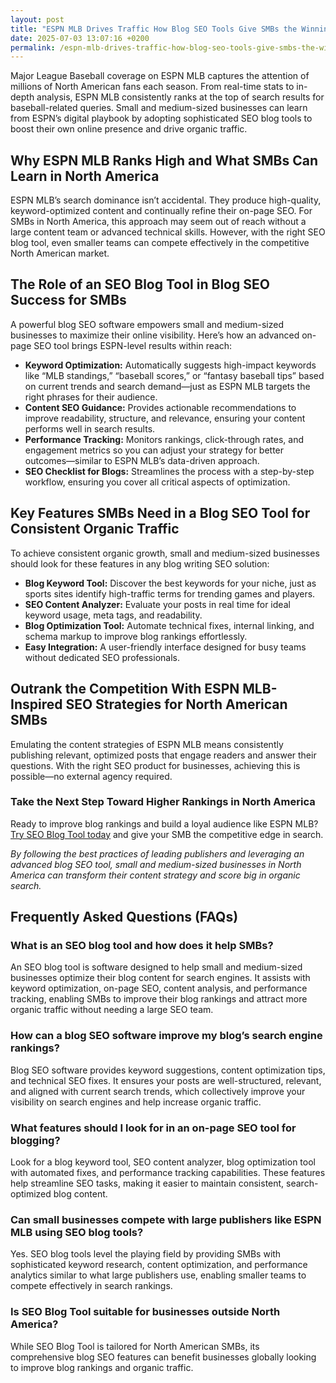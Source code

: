 ```yaml
---
layout: post
title: "ESPN MLB Drives Traffic How Blog SEO Tools Give SMBs the Winning Edge"
date: 2025-07-03 13:07:16 +0200
permalink: /espn-mlb-drives-traffic-how-blog-seo-tools-give-smbs-the-winning-edge/
---
```

Major League Baseball coverage on ESPN MLB captures the attention of millions of North American fans each season. From real-time stats to in-depth analysis, ESPN MLB consistently ranks at the top of search results for baseball-related queries. Small and medium-sized businesses can learn from ESPN’s digital playbook by adopting sophisticated SEO blog tools to boost their own online presence and drive organic traffic.

## Why ESPN MLB Ranks High and What SMBs Can Learn in North America

ESPN MLB’s search dominance isn’t accidental. They produce high-quality, keyword-optimized content and continually refine their on-page SEO. For SMBs in North America, this approach may seem out of reach without a large content team or advanced technical skills. However, with the right SEO blog tool, even smaller teams can compete effectively in the competitive North American market.

## The Role of an SEO Blog Tool in Blog SEO Success for SMBs

A powerful blog SEO software empowers small and medium-sized businesses to maximize their online visibility. Here’s how an advanced on-page SEO tool brings ESPN-level results within reach:

- **Keyword Optimization:** Automatically suggests high-impact keywords like “MLB standings,” “baseball scores,” or “fantasy baseball tips” based on current trends and search demand—just as ESPN MLB targets the right phrases for their audience.
- **Content SEO Guidance:** Provides actionable recommendations to improve readability, structure, and relevance, ensuring your content performs well in search results.
- **Performance Tracking:** Monitors rankings, click-through rates, and engagement metrics so you can adjust your strategy for better outcomes—similar to ESPN MLB’s data-driven approach.
- **SEO Checklist for Blogs:** Streamlines the process with a step-by-step workflow, ensuring you cover all critical aspects of optimization.

## Key Features SMBs Need in a Blog SEO Tool for Consistent Organic Traffic

To achieve consistent organic growth, small and medium-sized businesses should look for these features in any blog writing SEO solution:

- **Blog Keyword Tool:** Discover the best keywords for your niche, just as sports sites identify high-traffic terms for trending games and players.
- **SEO Content Analyzer:** Evaluate your posts in real time for ideal keyword usage, meta tags, and readability.
- **Blog Optimization Tool:** Automate technical fixes, internal linking, and schema markup to improve blog rankings effortlessly.
- **Easy Integration:** A user-friendly interface designed for busy teams without dedicated SEO professionals.

## Outrank the Competition With ESPN MLB-Inspired SEO Strategies for North American SMBs

Emulating the content strategies of ESPN MLB means consistently publishing relevant, optimized posts that engage readers and answer their questions. With the right SEO product for businesses, achieving this is possible—no external agency required.

### Take the Next Step Toward Higher Rankings in North America

Ready to improve blog rankings and build a loyal audience like ESPN MLB? [Try SEO Blog Tool today](https://seoblogtool.com/) and give your SMB the competitive edge in search.

*By following the best practices of leading publishers and leveraging an advanced blog SEO tool, small and medium-sized businesses in North America can transform their content strategy and score big in organic search.*

## Frequently Asked Questions (FAQs)

### What is an SEO blog tool and how does it help SMBs?

An SEO blog tool is software designed to help small and medium-sized businesses optimize their blog content for search engines. It assists with keyword optimization, on-page SEO, content analysis, and performance tracking, enabling SMBs to improve their blog rankings and attract more organic traffic without needing a large SEO team.

### How can a blog SEO software improve my blog’s search engine rankings?

Blog SEO software provides keyword suggestions, content optimization tips, and technical SEO fixes. It ensures your posts are well-structured, relevant, and aligned with current search trends, which collectively improve your visibility on search engines and help increase organic traffic.

### What features should I look for in an on-page SEO tool for blogging?

Look for a blog keyword tool, SEO content analyzer, blog optimization tool with automated fixes, and performance tracking capabilities. These features help streamline SEO tasks, making it easier to maintain consistent, search-optimized blog content.

### Can small businesses compete with large publishers like ESPN MLB using SEO blog tools?

Yes. SEO blog tools level the playing field by providing SMBs with sophisticated keyword research, content optimization, and performance analytics similar to what large publishers use, enabling smaller teams to compete effectively in search rankings.

### Is SEO Blog Tool suitable for businesses outside North America?

While SEO Blog Tool is tailored for North American SMBs, its comprehensive blog SEO features can benefit businesses globally looking to improve blog rankings and organic traffic.

<script type="application/ld+json">
{
  "@context": "https://schema.org",
  "@type": "BlogPosting",
  "headline": "ESPN MLB Drives Traffic How Blog SEO Tools Give SMBs the Winning Edge",
  "description": "Explore how small and medium-sized businesses can boost their blog SEO by adopting advanced SEO blog tools inspired by ESPN MLB's digital success.",
  "author": {
    "@type": "Person",
    "name": "SEO Blog Tool"
  },
  "publisher": {
    "@type": "Person",
    "name": "SEO Blog Tool"
  },
  "mainEntityOfPage": {
    "@type": "WebPage",
    "@id": "https://seoblogtool.com/blog/espn-mlb-drives-traffic-how-blog-seo-tools-give-smbs-the-winning-edge"
  },
  "datePublished": "2024-06-01",
  "dateModified": "2024-06-01",
  "keywords": "SEO blog tool, blog SEO software, keyword optimization, content SEO, on-page SEO tool, blog writing SEO, blog keyword tool, SEO tools for SMBs, SEO checklist for blogs, SEO content analyzer, blog optimization tool, SEO product for businesses, improve blog rankings",
  "inLanguage": "en-US"
}
</script>

<script type="application/ld+json">
{
  "@context": "https://schema.org",
  "@type": "FAQPage",
  "mainEntity": [
    {
      "@type": "Question",
      "name": "What is an SEO blog tool and how does it help SMBs?",
      "acceptedAnswer": {
        "@type": "Answer",
        "text": "An SEO blog tool is software designed to help small and medium-sized businesses optimize their blog content for search engines. It assists with keyword optimization, on-page SEO, content analysis, and performance tracking, enabling SMBs to improve their blog rankings and attract more organic traffic without needing a large SEO team."
      }
    },
    {
      "@type": "Question",
      "name": "How can a blog SEO software improve my blog’s search engine rankings?",
      "acceptedAnswer": {
        "@type": "Answer",
        "text": "Blog SEO software provides keyword suggestions, content optimization tips, and technical SEO fixes. It ensures your posts are well-structured, relevant, and aligned with current search trends, which collectively improve your visibility on search engines and help increase organic traffic."
      }
    },
    {
      "@type": "Question",
      "name": "What features should I look for in an on-page SEO tool for blogging?",
      "acceptedAnswer": {
        "@type": "Answer",
        "text": "Look for a blog keyword tool, SEO content analyzer, blog optimization tool with automated fixes, and performance tracking capabilities. These features help streamline SEO tasks, making it easier to maintain consistent, search-optimized blog content."
      }
    },
    {
      "@type": "Question",
      "name": "Can small businesses compete with large publishers like ESPN MLB using SEO blog tools?",
      "acceptedAnswer": {
        "@type": "Answer",
        "text": "Yes. SEO blog tools level the playing field by providing SMBs with sophisticated keyword research, content optimization, and performance analytics similar to what large publishers use, enabling smaller teams to compete effectively in search rankings."
      }
    },
    {
      "@type": "Question",
      "name": "Is SEO Blog Tool suitable for businesses outside North America?",
      "acceptedAnswer": {
        "@type": "Answer",
        "text": "While SEO Blog Tool is tailored for North American SMBs, its comprehensive blog SEO features can benefit businesses globally looking to improve blog rankings and organic traffic."
      }
    }
  ]
}
</script>